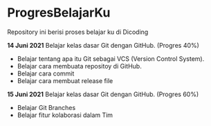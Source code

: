 # ProgresBelajarKu
Repository ini berisi proses belajar ku di Dicoding

**14 Juni 2021**
Belajar kelas dasar Git dengan GitHub. (Progres 40%)

* Belajar tentang apa itu Git sebagai VCS (Version Control System).
* Belajar cara membuata repositoy di GitHub.
* Belajar cara commit
* Belajar cara membuat release file

**15 Juni 2021**
Belajar kelas dasar Git dengan GitHub. (Progres 60%)

* Belajar Git Branches
* Belajar fitur kolaborasi dalam Tim
